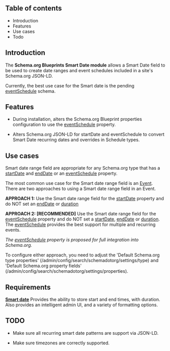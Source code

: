 Table of contents
-----------------

* Introduction
* Features
* Use cases
* Todo


Introduction
------------

The **Schema.org Blueprints Smart Date module** allows a Smart Date field to be
used to create date ranges and event schedules included in a site's
Schema.org JSON-LD.

Currently, the best use case for the Smart date is the pending
[eventSchedule](https://schema.org/eventSchedule) schema.


Features
--------

- During installation, alters the Schema.org Blueprint properties configuration
  to use the [eventSchedule](https://schema.org/eventSchedule) property.

- Alters Schema.org JSON-LD for startDate and eventSchedule to convert
  Smart Date recurring dates and overrides in Schedule types.


Use cases
---------

Smart date range field are appropriate for any Schema.org type that has
a [startDate](https://schema.org/startDate) and
[endDate](https://schema.org/endDate) or an
[eventSchedule](https://schema.org/eventSchedule) property.

The most common use case for the Smart date range field is
an [Event](https://schema.org/Event). There are two approaches to using a
Smart date range field in an Event.

**APPROACH 1:** Use the Smart date range field for the
[startDate](https://schema.org/startDate) property
and do NOT set an [endDate](https://schema.org/endDate) or
[duration](https://schema.org/duration)

**APPROACH 2: \[RECOMMENDED\]** Use the Smart date range field for the
[eventSchedule](https://schema.org/eventSchedule) property
and do NOT set a [startDate](https://schema.org/startDate),
[endDate](https://schema.org/endDate) or
[duration](https://schema.org/duration).
The [eventSchedule](https://schema.org/eventSchedule)
provides the best support for multiple and recurring events.

_The [eventSchedule](https://schema.org/eventSchedule) property is proposed for full integration into Schema.org._

To configure either approach, you need to adjust the
'Default Schema.org type properties'
(/admin/config/search/schemadotorg/settings/type)
and
'Default Schema.org property fields'
(/admin/config/search/schemadotorg/settings/properties).

Requirements
------------

**[Smart date](https://www.drupal.org/project/smart_date)**
Provides the ability to store start and end times, with duration. Also provides an intelligent admin UI, and a variety of formatting options.


TODO
----

- Make sure all recurring smart date patterns are support via JSON-LD.

- Make sure timezones are correctly supported.
